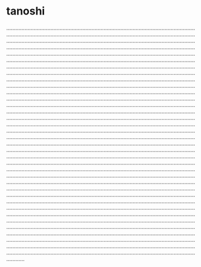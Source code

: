 # tanoshi
............................................................................................................................................................................................................................................................................................................................................................................................................................................................................................................................................................................................................................................................................................................................................................................................................................................................................................................................................................................................................................................................................................................................................................................................................................................................................................................................................................................................................................................................................................................................................................................................................................................................................................................................................................................................................................................................................................................................................................................................................................................................................................................................................................................................................................................................................................................................................................................................................................................................................................................................................................................................................................................................................................................................................................................................................................................................................................................................................................................................................................................................................................................................................................................................................................................................................................................................................................................................................................................................................................................................................................................................................................................................................................................................................................................................................................................................................................................................................................................................................................................................................................................................................................................................................................................................................................................................................................................................................................................................................................................................................................................................................................................................